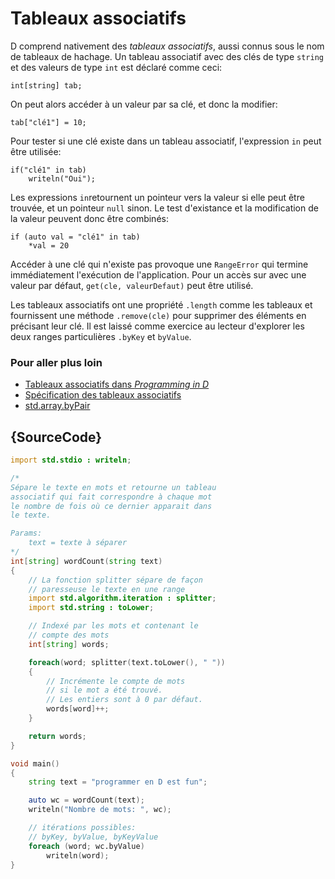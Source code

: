 # Tableaux associatifs

D comprend nativement des *tableaux associatifs*, aussi connus sous le nom de tableaux de hachage. Un tableau associatif avec des clés de type `string` et des valeurs de type `int` est déclaré comme ceci:

    int[string] tab;

On peut alors accéder à un valeur par sa clé, et donc la modifier:

    tab["clé1"] = 10;

Pour tester si une clé existe dans un tableau associatif, l'expression `in` peut être utilisée:

    if("clé1" in tab)
        writeln("Oui");

Les expressions `in`retournent un pointeur vers la valeur si elle peut être trouvée, et un pointeur `null` sinon. Le test d'existance et la modification de la valeur peuvent donc être combinés:

    if (auto val = "clé1" in tab)
        *val = 20

Accéder à une clé qui n'existe pas provoque une `RangeError` qui termine immédiatement l'exécution de l'application. Pour un accès sur avec une valeur par défaut, `get(cle, valeurDefaut)` peut être utilisé.

Les tableaux associatifs ont une propriété `.length` comme les tableaux et fournissent une méthode `.remove(cle)` pour supprimer des éléments en précisant leur clé.
Il est laissé comme exercice au lecteur d'explorer les deux ranges particulières `.byKey` et `byValue`.

### Pour aller plus loin

- [Tableaux associatifs dans _Programming in D_](http://ddili.org/ders/d.en/aa.html)
- [Spécification des tableaux associatifs](https://dlang.org/spec/hash-map.html)
- [std.array.byPair](http://dlang.org/phobos/std_array.html#.byPair)

## {SourceCode}

```d
import std.stdio : writeln;

/*
Sépare le texte en mots et retourne un tableau
associatif qui fait correspondre à chaque mot
le nombre de fois où ce dernier apparait dans 
le texte.

Params:
    text = texte à séparer
*/
int[string] wordCount(string text)
{
    // La fonction splitter sépare de façon
    // paresseuse le texte en une range
    import std.algorithm.iteration : splitter;
    import std.string : toLower;

    // Indexé par les mots et contenant le 
    // compte des mots
    int[string] words;

    foreach(word; splitter(text.toLower(), " "))
    {
        // Incrémente le compte de mots
        // si le mot a été trouvé.
        // Les entiers sont à 0 par défaut.
        words[word]++;
    }

    return words;
}

void main()
{
    string text = "programmer en D est fun";

    auto wc = wordCount(text);
    writeln("Nombre de mots: ", wc);

    // itérations possibles:
    // byKey, byValue, byKeyValue
    foreach (word; wc.byValue)
        writeln(word);
}
```
